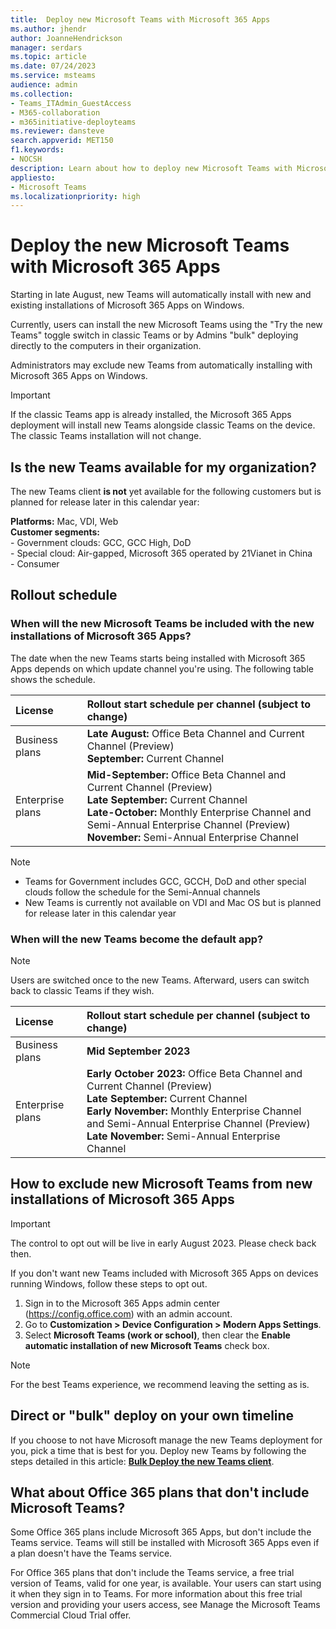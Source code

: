 ```yaml
---
title:  Deploy new Microsoft Teams with Microsoft 365 Apps
ms.author: jhendr
author: JoanneHendrickson
manager: serdars
ms.topic: article
ms.date: 07/24/2023
ms.service: msteams
audience: admin
ms.collection: 
- Teams_ITAdmin_GuestAccess
- M365-collaboration
- m365initiative-deployteams
ms.reviewer: dansteve
search.appverid: MET150
f1.keywords:
- NOCSH
description: Learn about how to deploy new Microsoft Teams with Microsoft 365 Apps.
appliesto: 
- Microsoft Teams
ms.localizationpriority: high
---
```

# Deploy the new Microsoft Teams with Microsoft 365 Apps

Starting in late August, new Teams will automatically install with new and existing installations of Microsoft 365 Apps on Windows.

Currently, users can install the new Microsoft Teams using the "Try the new Teams" toggle switch in classic Teams or by Admins "bulk" deploying directly to the computers in their organization.

Administrators may exclude new Teams from automatically installing with Microsoft 365 Apps on Windows.

>[!Important]
>If the classic Teams app is already installed, the Microsoft 365 Apps deployment will install new Teams alongside classic Teams on the device. The classic Teams installation will not change.

## Is the new Teams available for my organization?

The new Teams client **is not** yet available for the following customers but is planned for release later in this calendar year:

**Platforms:**  Mac, VDI, Web</br>
**Customer segments:**  </br>- Government clouds: GCC, GCC High, DoD</br>- Special cloud: Air-gapped, Microsoft 365 operated by 21Vianet in China </br>- Consumer


## Rollout schedule 

### When will the new Microsoft Teams be included with the new installations of Microsoft 365 Apps?

The date when the new Teams starts being installed with Microsoft 365 Apps depends on which update channel you're using. The following table shows the schedule.

|License|Rollout start schedule per channel (subject to change)|
|:-----|:-----|
|Business plans|**Late August:** Office Beta Channel and Current Channel (Preview)</br>**September:** Current Channel|
|Enterprise plans|**Mid-September:** Office Beta Channel and Current Channel (Preview)</br>**Late September:** Current Channel</br>**Late-October:** Monthly Enterprise Channel and Semi-Annual Enterprise Channel (Preview)</br>**November:** Semi-Annual Enterprise Channel|

>[!Note]
>- Teams for Government includes GCC, GCCH, DoD and other special clouds follow the schedule for the Semi-Annual channels
>- New Teams is currently not available on VDI and Mac OS but is planned for release later in this calendar year

### When will the new Teams become the default app?

>[!Note]
>Users are switched once to the new Teams. Afterward, users can switch back to classic Teams if they wish.

|License|Rollout start schedule per channel (subject to change)|
|:-----|:-----|
|Business plans|**Mid September 2023**|
|Enterprise plans|**Early October 2023:** Office Beta Channel and Current Channel (Preview)</br>**Late September:** Current Channel</br>**Early November:** Monthly Enterprise Channel and Semi-Annual Enterprise Channel (Preview)</br>**Late November:** Semi-Annual Enterprise Channel|


## How to exclude new Microsoft Teams from new installations of Microsoft 365 Apps 

>[!Important]
>The control to opt out will be live in early August 2023. Please check back then.

If you don't want new Teams included with Microsoft 365 Apps on devices running Windows,  follow these steps to opt out. 

1. Sign in to the Microsoft 365 Apps admin center (https://config.office.com) with an admin account. 
2. Go to **Customization > Device Configuration > Modern Apps Settings**. 
3. Select **Microsoft Teams (work or school)**,  then clear the **Enable automatic installation of new Microsoft Teams** check box. 

>[!Note]
>For the best Teams experience, we recommend leaving the setting as is. 

## Direct or "bulk" deploy on your own timeline

If you choose to not have Microsoft manage the new Teams deployment for you, pick a  time that is best for you. Deploy new Teams by following the steps detailed in this article: [**Bulk Deploy the new Teams client**](new-teams-bulk-install-client.md).


## What about Office 365 plans that don't include Microsoft Teams? 
 
Some Office 365 plans include Microsoft 365 Apps, but don't include the Teams service. Teams will still be installed with Microsoft 365 Apps even if a plan doesn't have the Teams service. 

For Office 365 plans that don't include the Teams service, a free trial version of Teams, valid for one year, is available. Your users can start using it when they sign in to Teams. For more information about this free trial version and providing your users access, see Manage the Microsoft Teams Commercial Cloud Trial offer. 